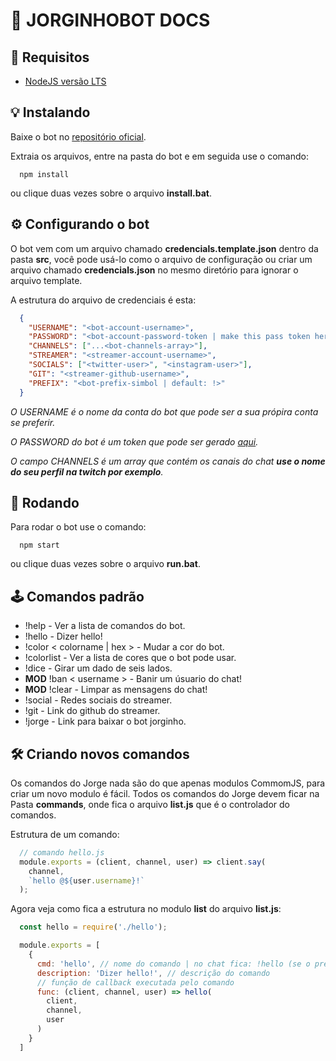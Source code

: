 # 🤖 JORGINHOBOT DOCS

## 🔮 Requisitos

* [NodeJS versão LTS](https://nodejs.org/en/download/)

## 💡 Instalando

Baixe o bot no [repositório oficial](https://github.com/Raisess/jorginho-bot).

Extraia os arquivos, entre na pasta do bot e em seguida use o comando:

```shell
  npm install
```

ou clique duas vezes sobre o arquivo **install.bat**.

## ⚙ Configurando o bot

O bot vem com um arquivo chamado **credencials.template.json** dentro da pasta **src**, você pode usá-lo como o arquivo de configuração ou criar um arquivo chamado **credencials.json** no mesmo diretório para ignorar o arquivo template.

A estrutura do arquivo de credenciais é esta:

```json
  {
    "USERNAME": "<bot-account-username>",
    "PASSWORD": "<bot-account-password-token | make this pass token here: https://twitchapps.com/tmi/>",
    "CHANNELS": ["...<bot-channels-array>"],
    "STREAMER": "<streamer-account-username>",
    "SOCIALS": ["<twitter-user>", "<instagram-user>"],
    "GIT": "<streamer-github-username>",
    "PREFIX": "<bot-prefix-simbol | default: !>"
  }
```

*O USERNAME é o nome da conta do bot que pode ser a sua própira conta se preferir.*

*O PASSWORD do bot é um token que pode ser gerado [aqui](https://twitchapps.com/tmi/).*

*O campo CHANNELS é um array que contém os canais do chat **use o nome do seu perfil na twitch por exemplo**.*

## 🚀 Rodando

Para rodar o bot use o comando:

```shell
  npm start
```

ou clique duas vezes sobre o arquivo **run.bat**.

## 🕹 Comandos padrão

* !help - Ver a lista de comandos do bot.
* !hello - Dizer hello!
* !color < colorname | hex > - Mudar a cor do bot.
* !colorlist - Ver a lista de cores que o bot pode usar.
* !dice - Girar um dado de seis lados.
* **MOD** !ban < username > - Banir um úsuario do chat!
* **MOD** !clear - Limpar as mensagens do chat!
* !social - Redes sociais do streamer.
* !git - Link do github do streamer.
* !jorge - Link para baixar o bot jorginho.

## 🛠 Criando novos comandos

Os comandos do Jorge nada são do que apenas modulos CommomJS, para criar um novo modulo é fácil.
Todos os comandos do Jorge devem ficar na Pasta **commands**, onde fica o arquivo **list.js** que é o controlador do comandos.

Estrutura de um comando:

```javascript
  // comando hello.js
  module.exports = (client, channel, user) => client.say(
    channel,
    `hello @${user.username}!`
  );
```

Agora veja como fica a estrutura no modulo **list** do arquivo **list.js**:
```javascript
  const hello = require('./hello');

  module.exports = [
    {
      cmd: 'hello', // nome do comando | no chat fica: !hello (se o prefixo definido para "!")
      description: 'Dizer hello!', // descrição do comando
      // função de callback executada pelo comando
      func: (client, channel, user) => hello(
        client,
        channel,
        user
      )
    }
  ]
```